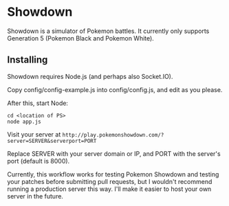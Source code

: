 Showdown
========================================================================

Showdown is a simulator of Pokemon battles. It currently only supports Generation 5 (Pokemon Black and Pokemon White).

Installing
------------------------------------------------------------------------

Showdown requires Node.js (and perhaps also Socket.IO).

Copy config/config-example.js into config/config.js, and edit as you please.

After this, start Node:

    cd <location of PS>
    node app.js

Visit your server at `http://play.pokemonshowdown.com/?server=SERVER&serverport=PORT`

Replace SERVER with your server domain or IP, and PORT with the server's port (default is 8000).

Currently, this workflow works for testing Pokemon Showdown and testing your patches before submitting pull requests, but I wouldn't recommend running a production server this way. I'll make it easier to host your own server in the future.
